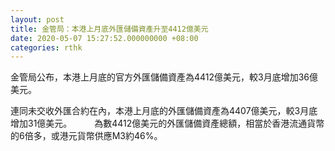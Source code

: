 ```yaml
---
layout: post
title: 金管局：本港上月底外匯儲備資產升至4412億美元
date: 2020-05-07 15:27:52.000000000 +08:00
categories: rthk
---
```


金管局公布，本港上月底的官方外匯儲備資產為4412億美元，較3月底增加36億美元。

連同未交收外匯合約在內，本港上月底的外匯儲備資產為4407億美元，較3月底增加31億美元。
　　 
為數4412億美元的外匯儲備資產總額，相當於香港流通貨幣的6倍多，或港元貨幣供應M3約46%。
